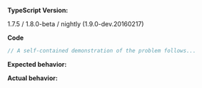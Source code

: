 <!--
Thank you for contributing to TypeScript!
Before submitting this issue, please:

- Check out our FAQ: https://github.com/Microsoft/TypeScript/wiki/FAQ
- Search for duplicates issues: https://github.com/Microsoft/TypeScript/issues?utf8=%E2%9C%93&q=is%3Aissue
- Consider asking on questions StackOverflow: http://stackoverflow.com/questions/tagged/typescript

For bug reports, please include the information below.
 -->

**TypeScript Version:** 

1.7.5 / 1.8.0-beta / nightly (1.9.0-dev.20160217)

**Code**

```ts
// A self-contained demonstration of the problem follows...

```

**Expected behavior:**

**Actual behavior:** 
